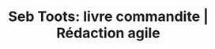 ---
title: "Seb Toots: livre commandite | Rédaction agile"
description: >-
  Un portfolio a été rédigé dans le but d’aller chercher de nouveaux commanditaires pour Seb Toots. Découvrir le projet.
slug: 
identifiant: 
image: /img/sebtoots.jpg
i18nlanguage: fr
ordre: 1
draft: false
style: style-2
listing:
  big: true
  title: "Seb Toots: livre commandite"
  description: Un portfolio a été rédigé dans le but d’aller chercher de nouveaux commanditaires pour Seb Toots.
tags:
  - Blogue
  - Production video
  - Projet agile
  - Gestion client
  - Adaptation

---